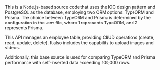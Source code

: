 This is a Node.js-based source code that uses the IOC design pattern and PostgreSQL as the database, employing two ORM options: TypeORM and Prisma. The choice between TypeORM and Prisma is determined by the configuration in the .env file, where 1 represents TypeORM, and 2 represents Prisma.

This API manages an employee table, providing CRUD operations (create, read, update, delete). It also includes the capability to upload images and videos.

Additionally, this base source is used for comparing TypeORM and Prisma performance with self-inserted data exceeding 100,000 rows.
